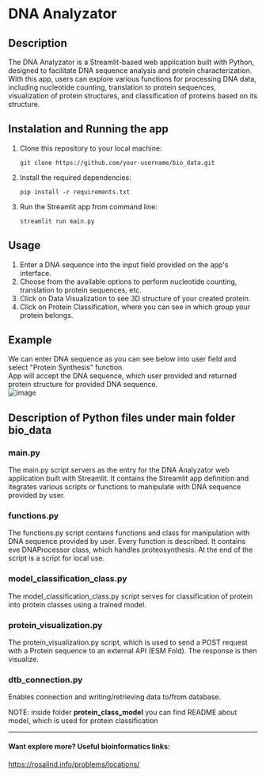 # DNA Analyzator

## Description
The DNA Analyzator is a Streamlit-based web application built with Python, designed to facilitate DNA sequence analysis and protein characterization. With this app, users can explore various functions for processing DNA data, including nucleotide counting, translation to protein sequences, visualization of protein structures, and classification of proteins based on its structure.


## Instalation and Running the app
1. Clone this repository to your local machine:

    ```
    git clone https://github.com/your-username/bio_data.git
    ```
    
2. Install the required dependencies:
   
    ```
    pip install -r requirements.txt
    ```

3.  Run the Streamlit app from command line:

    ```
    streamlit run main.py
    ```

## Usage
1. Enter a DNA sequence into the input field provided on the app's interface.
2. Choose from the available options to perform nucleotide counting, translation to protein sequences, etc.
3. Click on Data Visualization to see 3D structure of your created protein.
4. Click on Protein Classification, where you can see in which group your protein belongs.

## Example

We can enter DNA sequence as you can see below into user field and select "Protein Synthesis" function. <br>
App will accept the DNA sequence, which user provided and returned protein structure for provided DNA sequence. <br>
![image](https://github.com/dhajek25/bio_data/assets/79058813/af9a448a-fd99-483a-9d80-bf3f13aadde1)


## Description of Python files under main folder bio_data
### main.py 
The main.py script servers as the entry for the DNA Analyzator web application built with Streamlit. It contains the Streamlit app definition and itegrates various scripts or functions to manipulate with DNA sequence provided by user.

### functions.py
The functions.py script contains functions and class for manipulation with DNA sequence provided by user. Every function is described. It contains eve DNAProcessor class, which handles proteosynthesis. At the end of the script is a script for local use.

### model_classification_class.py
The model_classification_class.py script serves for classification of protein into protein classes using a trained model.

### protein_visualization.py
The protein_visualization.py script, which is used to send a POST request with a Protein sequence to an external API (ESM Fold). The response is then visualize.

### dtb_connection.py
Enables connection and writing/retrieving data to/from database.

NOTE: inside folder **protein_class_model** you can find README about model, which is used for protein classification

-------------------------------------------------------------------------------------------------------------------


#### Want explore more? Useful bioinformatics links:

https://rosalind.info/problems/locations/
